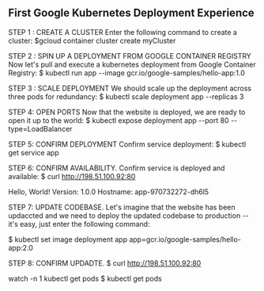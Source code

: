 ## First Google Kubernetes Deployment Experience

STEP 1 : CREATE A CLUSTER
Enter the following command to create a cluster: 
$gcloud container cluster create myCluster

STEP 2 : SPIN UP A DEPLOYMENT FROM GOOGLE CONTAINER REGISTRY 
Now let's pull and execute a kubernetes deployment from Google Container Registry:
$ kubectl run app --image gcr.io/google-samples/hello-app:1.0

STEP 3 : SCALE DEPLOYMENT
We should scale up the deployment across three pods for redundancy: 
$ kubectl scale deployment app --replicas 3 

STEP 4: OPEN PORTS
Now that the website is deployed, we are ready to open it up to the world:
$ kubectl expose deployment app --port 80 --type=LoadBalancer 

STEP 5: CONFIRM DEPLOYMENT
Confirm service deployment:
$ kubectl get service app

STEP 6: CONFIRM AVAILABILITY.
Confirm service is deployed and available:
$ curl http://198.51.100.92:80

Hello, World!
Version: 1.0.0
Hostname: app-970732272-dh6l5

STEP 7: UPDATE CODEBASE.
Let's imagine that the website has been updaccted and we need to deploy 
the updated codebase to production -- it's easy, just enter the following command:

$ kubectl set image deployment app app=gcr.io/google-samples/hello-app:2.0

STEP 8: CONFIRM UPDADTE.
$ curl http://198.51.100.92:80

watch -n 1 kubectl get pods
$ kubectl get pods 
